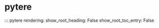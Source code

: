 # pytere

::: pytere
    rendering:
      show_root_heading: False
      show_root_toc_entry: False
